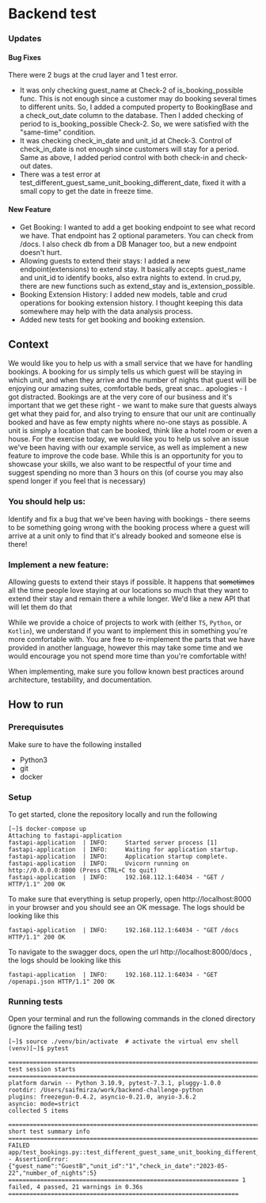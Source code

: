 # Backend test

### Updates
#### Bug Fixes
There were 2 bugs at the crud layer and 1 test error.
- It was only checking guest_name at Check-2 of is_booking_possible func. This is not enough since a customer may do booking several times to different units. So, I added a computed property to BookingBase and a check_out_date column to the database. Then I added checking of period to is_booking_possible Check-2. So, we were satisfied with the "same-time" condition.
- It was checking check_in_date and unit_id at Check-3. Control of check_in_date is not enough since customers will stay for a period. Same as above, I added period control with both check-in and check-out dates.
- There was a test error at test_different_guest_same_unit_booking_different_date, fixed it with a small copy to get the date in freeze time.

#### New Feature
- Get Booking: I wanted to add a get booking endpoint to see what record we have. That endpoint has 2 optional parameters. You can check from /docs. I also check db from a DB Manager too, but a new endpoint doesn't hurt.
- Allowing guests to extend their stays: I added a new endpoint(extensions) to extend stay. It basically accepts guest_name and unit_id to identify books, also extra nights to extend. In crud.py, there are new functions such as extend_stay and is_extension_possible.
- Booking Extension History: I added new models, table and crud operations for booking extension history. I thought keeping this data somewhere may help with the data analysis process.
- Added new tests for get booking and booking extension.
## Context

We would like you to help us with a small service that we have for handling bookings. A booking for us simply tells us which guest will be staying in which unit, and when they arrive and the number of nights that guest will be enjoying our amazing suites, comfortable beds, great snac.. apologies - I got distracted. Bookings are at the very core of our business and it's important that we get these right - we want to make sure that guests always get what they paid for, and also trying to ensure that our unit are continually booked and have as few empty nights where no-one stays as possible. A unit is simply a location that can be booked, think like a hotel room or even a house. For the exercise today, we would like you to help us solve an issue we've been having with our example service, as well as implement a new feature to improve the code base. While this is an opportunity for you to showcase your skills, we also want to be respectful of your time and suggest spending no more than 3 hours on this (of course you may also spend longer if you feel that is necessary)

### You should help us:
Identify and fix a bug that we've been having with bookings - there seems to be something going wrong with the booking process where a guest will arrive at a unit only to find that it's already booked and someone else is there!

### Implement a new feature: 
Allowing guests to extend their stays if possible. It happens that <strike>sometimes</strike> all the time people love staying at our locations so much that they want to extend their stay and remain there a while longer. We'd like a new API that will let them do that 

While we provide a choice of projects to work with (either `TS`, `Python`, or `Kotlin`), we understand if you want to implement this in something you're more comfortable with. You are free to re-implement the parts that we have provided in another language, however this may take some time and we would encourage you not spend more time than you're comfortable with!

When implementing, make sure you follow known best practices around architecture, testability, and documentation.


## How to run

### Prerequisutes

Make sure to have the following installed

- Python3
- git
- docker

### Setup

To get started, clone the repository locally and run the following

```shell
[~]$ docker-compose up
Attaching to fastapi-application
fastapi-application  | INFO:     Started server process [1]
fastapi-application  | INFO:     Waiting for application startup.
fastapi-application  | INFO:     Application startup complete.
fastapi-application  | INFO:     Uvicorn running on http://0.0.0.0:8000 (Press CTRL+C to quit)
fastapi-application  | INFO:     192.168.112.1:64034 - "GET / HTTP/1.1" 200 OK
```

To make sure that everything is setup properly, open http://localhost:8000 in your browser and you should see an OK message.
The logs should be looking like this

```shell
fastapi-application  | INFO:     192.168.112.1:64034 - "GET /docs HTTP/1.1" 200 OK
```

To navigate to the swagger docs, open the url http://localhost:8000/docs , the logs should be looking like this

```shell
fastapi-application  | INFO:     192.168.112.1:64034 - "GET /openapi.json HTTP/1.1" 200 OK
```

### Running tests

Open your terminal and run the following commands in the cloned directory (ignore the failing test)

```shell
[~]$ source ./venv/bin/activate  # activate the virtual env shell
(venv)[~]$ pytest

=========================================================================== test session starts ============================================================================
platform darwin -- Python 3.10.9, pytest-7.3.1, pluggy-1.0.0
rootdir: /Users/saifmirza/work/backend-challenge-python
plugins: freezegun-0.4.2, asyncio-0.21.0, anyio-3.6.2
asyncio: mode=strict
collected 5 items                                                                                                                                                          

========================================================================= short test summary info ==========================================================================
FAILED app/test_bookings.py::test_different_guest_same_unit_booking_different_date - AssertionError: {"guest_name":"GuestB","unit_id":"1","check_in_date":"2023-05-22","number_of_nights":5}
================================================================= 1 failed, 4 passed, 21 warnings in 0.36s =================================================================

```


